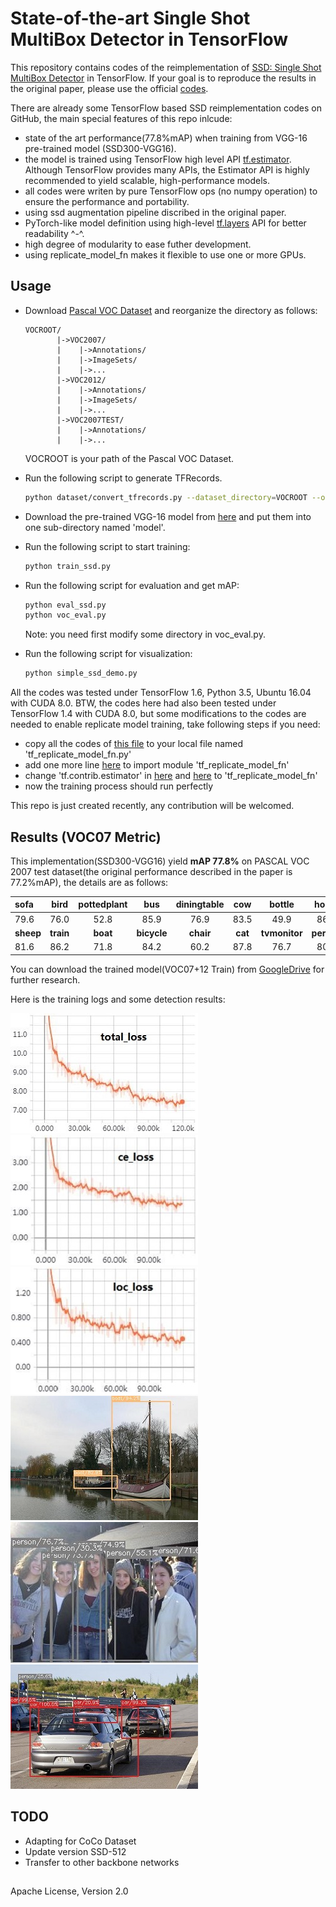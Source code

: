 # State-of-the-art Single Shot MultiBox Detector in TensorFlow

This repository contains codes of the reimplementation of [SSD: Single Shot MultiBox Detector](https://arxiv.org/abs/1512.02325) in TensorFlow. If your goal is to reproduce the results in the original paper, please use the official [codes](https://github.com/weiliu89/caffe/tree/ssd).

There are already some TensorFlow based SSD reimplementation codes on GitHub, the main special features of this repo inlcude:

- state of the art performance(77.8%mAP) when training from VGG-16 pre-trained model (SSD300-VGG16).
- the model is trained using TensorFlow high level API [tf.estimator](https://www.tensorflow.org/api_docs/python/tf/estimator/Estimator). Although TensorFlow provides many APIs, the Estimator API is highly recommended to yield scalable, high-performance models. 
- all codes were writen by pure TensorFlow ops (no numpy operation) to ensure the performance and portability.
- using ssd augmentation pipeline discribed in the original paper.
- PyTorch-like model definition using high-level [tf.layers](https://www.tensorflow.org/api_docs/python/tf/layers) API for better readability ^-^.
- high degree of modularity to ease futher development.
- using replicate\_model\_fn makes it flexible to use one or more GPUs.

## ##
## Usage
- Download [Pascal VOC Dataset](https://pjreddie.com/projects/pascal-voc-dataset-mirror/) and reorganize the directory as follows:
	```
	VOCROOT/
		   |->VOC2007/
		   |    |->Annotations/
		   |    |->ImageSets/
		   |    |->...
		   |->VOC2012/
		   |    |->Annotations/
		   |    |->ImageSets/ 
		   |    |->...
		   |->VOC2007TEST/
		   |    |->Annotations/
		   |    |->...
	```
	VOCROOT is your path of the Pascal VOC Dataset.
- Run the following script to generate TFRecords.
	```sh
	python dataset/convert_tfrecords.py --dataset_directory=VOCROOT --output_directory=./dataset/tfrecords
	```
- Download the pre-trained VGG-16 model from [here](https://drive.google.com/drive/folders/184srhbt8_uvLKeWW_Yo8Mc5wTyc0lJT7) and put them into one sub-directory named 'model'.
- Run the following script to start training:

	```sh
	python train_ssd.py 
	```
- Run the following script for evaluation and get mAP:

	```sh
	python eval_ssd.py 
	python voc_eval.py 
	```
	Note: you need first modify some directory in voc_eval.py.
- Run the following script for visualization:
	```sh
	python simple_ssd_demo.py
	```

All the codes was tested under TensorFlow 1.6, Python 3.5, Ubuntu 16.04 with CUDA 8.0. BTW, the codes here had also been tested under TensorFlow 1.4 with CUDA 8.0, but some modifications to the codes are needed to enable replicate model training, take following steps if you need:

- copy all the codes of [this file](https://github.com/tensorflow/tensorflow/blob/v1.6.0/tensorflow/contrib/estimator/python/estimator/replicate_model_fn.py) to your local file named 'tf\_replicate\_model\_fn.py'
- add one more line [here](https://github.com/HiKapok/SSD.TensorFlow/blob/899e08dad48669ca0c444284977e3d7ffa1da5fe/train_ssd.py#L25) to import module 'tf\_replicate\_model\_fn'
- change 'tf.contrib.estimator' in [here](https://github.com/HiKapok/SSD.TensorFlow/blob/899e08dad48669ca0c444284977e3d7ffa1da5fe/train_ssd.py#L383) and [here](https://github.com/HiKapok/SSD.TensorFlow/blob/899e08dad48669ca0c444284977e3d7ffa1da5fe/train_ssd.py#L422) to 'tf\_replicate\_model\_fn'
- now the training process should run perfectly


This repo is just created recently, any contribution will be welcomed.

## Results (VOC07 Metric)

This implementation(SSD300-VGG16) yield **mAP 77.8%** on PASCAL VOC 2007 test dataset(the original performance described in the paper is 77.2%mAP), the details are as follows:

| sofa   | bird  | pottedplant | bus | diningtable | cow | bottle | horse | aeroplane | motorbike
|:-------|:-----:|:-------:|:-------:|:-------:|:-------:|:-------:|:-------:|:-------:|:-------:|
|  79.6  |  76.0 |  52.8   |   85.9  |   76.9    |  83.5 |  49.9  | 86.0  |   82.9    |   81.0   |
| **sheep**  | **train** | **boat**    | **bicycle** | **chair**    | **cat**   | **tvmonitor** | **person** | **car**  | **dog** |
|  81.6  |  86.2 |  71.8   |   84.2  |   60.2    | 87.8 |  76.7  | 80.5  |   85.5   |   86.2   |

You can download the trained model(VOC07+12 Train) from [GoogleDrive](https://drive.google.com/open?id=1yeYcfcOURcZ4DaElEn9C2xY1NymGzG5W) for further research.

Here is the training logs and some detection results:

![](logs/loss.JPG "loss")
![](logs/celoss.JPG "celoss")
![](logs/locloss.JPG "locloss")
![](demo/demo1.jpg "demo1")
![](demo/demo2.jpg "demo2")
![](demo/demo3.jpg "demo3")

## TODO

- Adapting for CoCo Dataset
- Update version SSD-512
- Transfer to other backbone networks

## ##
Apache License, Version 2.0